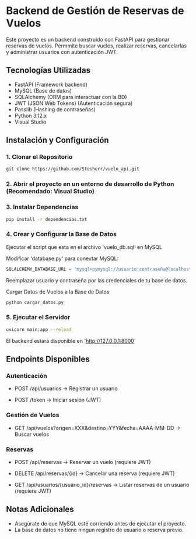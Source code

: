 # Backend de Gestión de Reservas de Vuelos

Este proyecto es un backend construido con FastAPI para gestionar reservas de vuelos. Permmite buscar vuelos, realizar reservas, cancelarlas y administrar usuarios con autenticación JWT.

## Tecnologías Utilizadas
- FastAPI (Framework backend)
- MySQL (Base de datos)
- SQLAlchemy (ORM para interactuar con la BD)
- JWT (JSON Web Tokens) (Autenticación segura)
- Passlib (Hashing de contraseñas)
- Python 3.12.x
- Visual Studio 

## Instalación y Configuración

### 1. Clonar el Repositorio
```bash
git clone https://github.com/Stesherr/vuelo_api.git
```

### 2. Abrir el proyecto en un entorno de desarrollo de Python (Recomendado: Visual Studio)

### 3. Instalar Dependencias
```bash
pip install -r dependencias.txt
```
### 4. Crear y Configurar la Base de Datos
Ejecutar el script que esta en el archivo 'vuelo_db.sql' en MySQL

Modificar 'database.py' para conextar MySQL:
```python
SQLALCHEMY_DATABASE_URL = "mysql+pymysql://usuario:contraseña@localhost/reservas_vuelos"
```
Reemplazar usuario y contraseña por las credenciales de tu base de datos.

Cargar Datos de Vuelos a la Base de Datos
```bash
python cargar_datos.py
```

### 5. Ejecutar el Servidor
```bash
uvicorn main:app --reload
```
El backend estará disponible en 'http://127.0.0.1:8000'

## Endpoints Disponibles

### **Autenticación**

- POST /api/usuarios → Registrar un usuario

- POST /token → Iniciar sesión (JWT)

### **Gestión de Vuelos**

- GET /api/vuelos?origen=XXX&destino=YYY&fecha=AAAA-MM-DD → Buscar vuelos

### **Reservas**

- POST /api/reservas → Reservar un vuelo (requiere JWT)

- DELETE /api/reservas/{id} → Cancelar una reserva (requiere JWT)

- GET /api/usuarios/{usuario_id}/reservas → Listar reservas de un usuario (requiere JWT)

## Notas Adicionales
- Asegúrate de que MySQL esté corriendo antes de ejecutar el proyecto.
- La base de datos no tiene ningun registro de usuario o reserva previo.